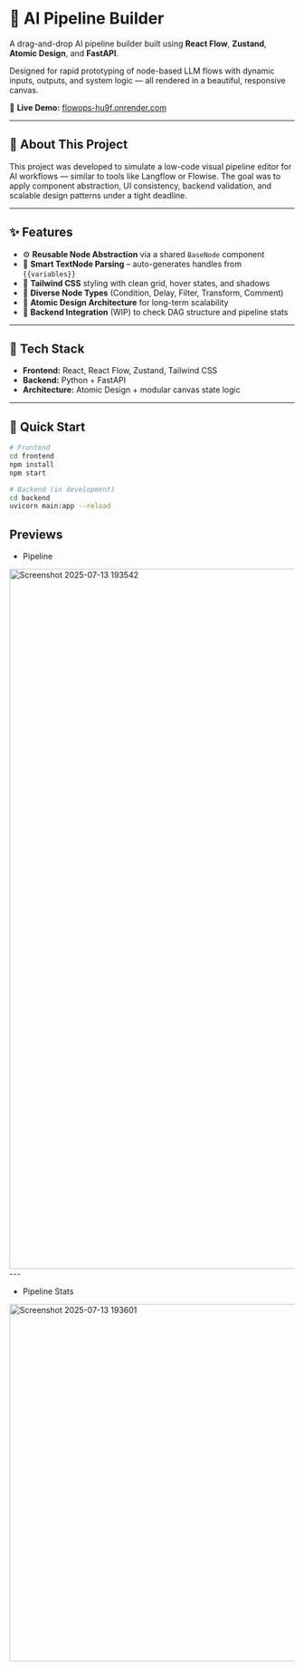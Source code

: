 # 🧠 AI Pipeline Builder

A drag-and-drop AI pipeline builder built using **React Flow**, **Zustand**, **Atomic Design**, and **FastAPI**.

Designed for rapid prototyping of node-based LLM flows with dynamic inputs, outputs, and system logic — all rendered in a beautiful, responsive canvas.

🔗 **Live Demo:** [flowops-hu9f.onrender.com](https://flowops-hu9f.onrender.com/)

---

## 🧩 About This Project

This project was developed to simulate a low-code visual pipeline editor for AI workflows — similar to tools like Langflow or Flowise. The goal was to apply component abstraction, UI consistency, backend validation, and scalable design patterns under a tight deadline.

---

## ✨ Features

- ⚙️ **Reusable Node Abstraction** via a shared `BaseNode` component
- 🧠 **Smart TextNode Parsing** – auto-generates handles from `{{variables}}`
- 🎨 **Tailwind CSS** styling with clean grid, hover states, and shadows
- 🔁 **Diverse Node Types** (Condition, Delay, Filter, Transform, Comment)
- 🧱 **Atomic Design Architecture** for long-term scalability
- 🔄 **Backend Integration** (WIP) to check DAG structure and pipeline stats

---

## 📁 Tech Stack

- **Frontend:** React, React Flow, Zustand, Tailwind CSS
- **Backend:** Python + FastAPI
- **Architecture:** Atomic Design + modular canvas state logic

---

## 🚀 Quick Start

```bash
# Frontend
cd frontend
npm install
npm start

# Backend (in development)
cd backend
uvicorn main:app --reload
```


## Previews

- Pipeline
<img width="2559" height="1236" alt="Screenshot 2025-07-13 193542" src="https://github.com/user-attachments/assets/d1ca116f-d613-4aba-b621-523882fadf15" />
---

- Pipeline Stats
<img width="585" height="631" alt="Screenshot 2025-07-13 193601" src="https://github.com/user-attachments/assets/a4666f64-8839-4f22-b206-ea543f82e913" />
